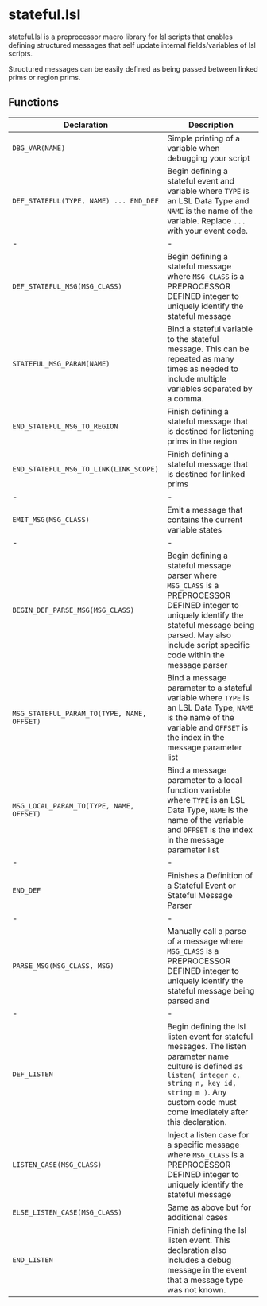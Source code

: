 # stateful.lsl 
stateful.lsl is a preprocessor macro library for lsl scripts that enables defining structured messages that self update internal fields/variables of lsl scripts. 

Structured messages can be easily defined as being passed between linked prims or region prims.

## Functions
| Declaration | Description |
|-|-|
|`DBG_VAR(NAME)`| Simple printing of a variable when debugging your script |
|`DEF_STATEFUL(TYPE, NAME) ... END_DEF`| Begin defining a stateful event and variable where `TYPE` is an LSL Data Type and `NAME` is the name of the variable. Replace `...` with your event code. |
|-|-|
|`DEF_STATEFUL_MSG(MSG_CLASS)`| Begin defining a stateful message where `MSG_CLASS` is a PREPROCESSOR DEFINED integer to uniquely identify the stateful message |
|`STATEFUL_MSG_PARAM(NAME)`| Bind a stateful variable to the stateful message. This can be repeated as many times as needed to include multiple variables separated by a comma. |
|`END_STATEFUL_MSG_TO_REGION`| Finish defining a stateful message that is destined for listening prims in the region |
|`END_STATEFUL_MSG_TO_LINK(LINK_SCOPE)`| Finish defining a stateful message that is destined for linked prims |
|-|-|
|`EMIT_MSG(MSG_CLASS)`| Emit a message that contains the current variable states |
|-|-|
|`BEGIN_DEF_PARSE_MSG(MSG_CLASS)`| Begin defining a stateful message parser where `MSG_CLASS` is a PREPROCESSOR DEFINED integer to uniquely identify the stateful message being parsed. May also include script specific code within the message parser |
|`MSG_STATEFUL_PARAM_TO(TYPE, NAME, OFFSET)`| Bind a message parameter to a stateful variable where `TYPE` is an LSL Data Type, `NAME` is the name of the variable and `OFFSET` is the index in the message parameter list |
|`MSG_LOCAL_PARAM_TO(TYPE, NAME, OFFSET)`| Bind a message parameter to a local function variable where `TYPE` is an LSL Data Type, `NAME` is the name of the variable and `OFFSET` is the index in the message parameter list |
|-|-|
|`END_DEF`| Finishes a Definition of a Stateful Event or Stateful Message Parser |
|-|-|
|`PARSE_MSG(MSG_CLASS, MSG)`| Manually call a parse of a message where `MSG_CLASS` is a PREPROCESSOR DEFINED integer to uniquely identify the stateful message being parsed and  |
|-|-|
|`DEF_LISTEN`| Begin defining the lsl listen event for stateful messages. The listen parameter name culture is defined as `listen( integer c, string n, key id, string m )`. Any custom code must come imediately after this declaration. |
|`LISTEN_CASE(MSG_CLASS)`| Inject a listen case for a specific message where `MSG_CLASS` is a PREPROCESSOR DEFINED integer to uniquely identify the stateful message |
|`ELSE_LISTEN_CASE(MSG_CLASS)`| Same as above but for additional cases |
|`END_LISTEN`| Finish defining the lsl listen event. This declaration also includes a debug message in the event that a message type was not known. |
